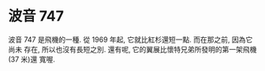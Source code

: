 # 波音 747

波音 747 是飛機的一種. 從 1969 年起, 它就比紅杉還短一點. 而在那之前, 因為它尚未
存在, 所以也沒有長短之別. 還有呢, 它的翼展比懷特兄弟所發明的第一架飛機(37 米)還
寬喔.
